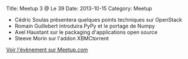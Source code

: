 Title: Meetup 3 @ Le 39
Date: 2013-10-15
Category: Meetup

- Cédric Soulas présentera quelques points techniques sur OpenStack
- Romain Guillebert introduira PyPy et le portage de Numpy
- Axel Haustant sur le packaging d'applications open source
- Steeve Morin sur l'addon XBMCtorrent

[Voir l'évènement sur Meetup.com](https://www.meetup.com/Paris-py-Python-Django-friends/events/142164542/)
